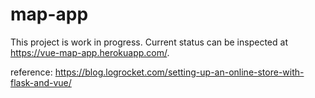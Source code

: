 # map-app
This project is work in progress. Current status can be inspected at https://vue-map-app.herokuapp.com/.

reference: https://blog.logrocket.com/setting-up-an-online-store-with-flask-and-vue/
